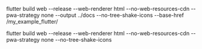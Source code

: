 flutter build web --release --web-renderer html --no-web-resources-cdn --pwa-strategy none --output ../docs --no-tree-shake-icons --base-href /my_example_flutter/

flutter build web --release --web-renderer html --no-web-resources-cdn --pwa-strategy none --no-tree-shake-icons
